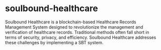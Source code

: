 # soulbound-healthcare
Soulbound Healthcare is a blockchain-based Healthcare Records Management System designed to revolutionize the management and verification of healthcare records. Traditional methods often fall short in terms of security, privacy, and efficiency. Soulbound Healthcare addresses these challenges by implementing a SBT system.
